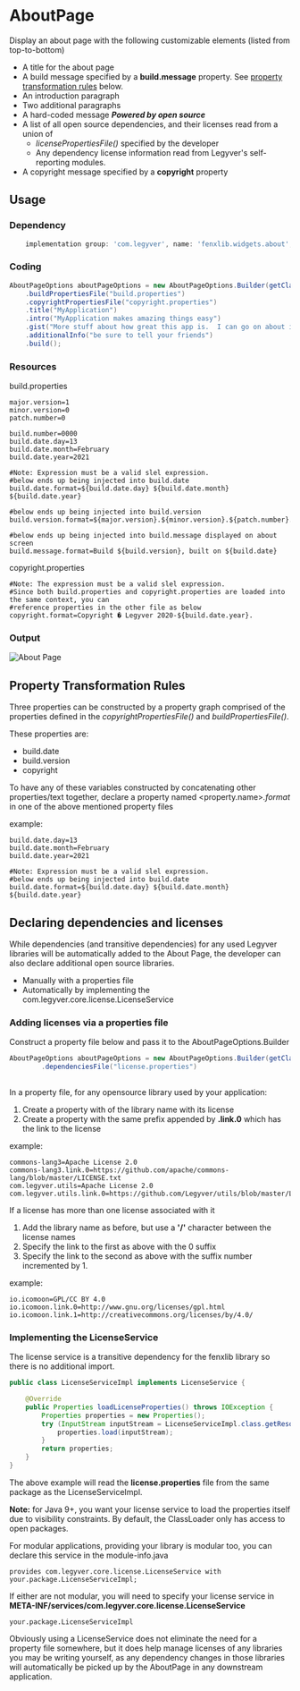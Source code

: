 # AboutPage
Display an about page with the following customizable elements (listed from top-to-bottom)
- A title for the about page
- A build message specified by a **build.message** property.  See [property transformation rules](#property-transformation-rules) below.
- An introduction paragraph
- Two additional paragraphs
- A hard-coded message ***Powered by open source***
- A list of all open source dependencies, and their licenses read from a union of
  - *licensePropertiesFile()* specified by the developer
  - Any dependency license information read from Legyver's self-reporting modules.
- A copyright message specified by a **copyright** property

## Usage
### Dependency
```gradle
    implementation group: 'com.legyver', name: 'fenxlib.widgets.about', version: '3.0.0-alpha.3'
```
### Coding
```java
AboutPageOptions aboutPageOptions = new AboutPageOptions.Builder(getClass())
    .buildPropertiesFile("build.properties")
    .copyrightPropertiesFile("copyright.properties")
    .title("MyApplication")
    .intro("MyApplication makes amazing things easy")
    .gist("More stuff about how great this app is.  I can go on about it for a really long time and the text will wrap around.")
    .additionalInfo("be sure to tell your friends")
    .build();
```
### Resources
build.properties
```properties
major.version=1
minor.version=0
patch.number=0

build.number=0000
build.date.day=13
build.date.month=February
build.date.year=2021

#Note: Expression must be a valid slel expression.
#below ends up being injected into build.date
build.date.format=${build.date.day} ${build.date.month} ${build.date.year}

#below ends up being injected into build.version
build.version.format=${major.version}.${minor.version}.${patch.number}.${build.number}

#below ends up being injected into build.message displayed on about screen
build.message.format=Build ${build.version}, built on ${build.date}
```
copyright.properties
```properties
#Note: The expression must be a valid slel expression.
#Since both build.properties and copyright.properties are loaded into the same context, you can
#reference properties in the other file as below
copyright.format=Copyright � Legyver 2020-${build.date.year}.
```
### Output
![About Page](https://user-images.githubusercontent.com/3435255/107864578-92c58780-6e2b-11eb-8b87-5beee11504d0.png)

## Property Transformation Rules
Three properties can be constructed by a property graph comprised of the properties defined in the *copyrightPropertiesFile()* and *buildPropertiesFile()*.

These properties are:
- build.date
- build.version
- copyright

To have any of these variables constructed by concatenating other properties/text together, declare a property named
<property.name>*.format* in one of the above mentioned property files

example:
```properties
build.date.day=13
build.date.month=February
build.date.year=2021

#Note: Expression must be a valid slel expression.
#below ends up being injected into build.date
build.date.format=${build.date.day} ${build.date.month} ${build.date.year}
```

## Declaring dependencies and licenses
While dependencies (and transitive dependencies) for any used Legyver libraries will be automatically added to the About Page, the developer can also declare additional open source libraries.
- Manually with a properties file
- Automatically by implementing the com.legyver.core.license.LicenseService

### Adding licenses via a properties file
Construct a property file below and pass it to the AboutPageOptions.Builder
```java
AboutPageOptions aboutPageOptions = new AboutPageOptions.Builder(getClass())
        .dependenciesFile("license.properties")
		
```
In a property file, for any opensource library used by your application:
1. Create a property with of the library name with its license
1. Create a property with the same prefix appended by **.link.0** which has the link to the license

example:
```properties
commons-lang3=Apache License 2.0
commons-lang3.link.0=https://github.com/apache/commons-lang/blob/master/LICENSE.txt
com.legyver.utils=Apache License 2.0
com.legyver.utils.link.0=https://github.com/Legyver/utils/blob/master/LICENSE
```

If a license has more than one license associated with it
1. Add the library name as before, but use a **'/'** character between the license names
1. Specify the link to the first as above with the 0 suffix
1. Specify the link to the second as above with the suffix number incremented by 1.

example:
```properties
io.icomoon=GPL/CC BY 4.0
io.icomoon.link.0=http://www.gnu.org/licenses/gpl.html
io.icomoon.link.1=http://creativecommons.org/licenses/by/4.0/
```
### Implementing the LicenseService
The license service is a transitive dependency for the fenxlib library so there is no additional import.

```java
public class LicenseServiceImpl implements LicenseService {

	@Override
	public Properties loadLicenseProperties() throws IOException {
		Properties properties = new Properties();
		try (InputStream inputStream = LicenseServiceImpl.class.getResourceAsStream("license.properties")) {
			properties.load(inputStream);
		}
		return properties;
	}
}
```
The above example will read the **license.properties** file from the same package as the LicenseServiceImpl.

**Note:** for Java 9+, you want your license service to load the properties itself due to visibility constraints.  By default, the ClassLoader only has access to open packages.

For modular applications, providing your library is modular too, you can declare this service in the module-info.java
```
provides com.legyver.core.license.LicenseService with your.package.LicenseServiceImpl;
```

If either are not modular, you will need to specify your license service in **META-INF/services/com.legyver.core.license.LicenseService**
```
your.package.LicenseServiceImpl
```

Obviously using a LicenseService does not eliminate the need for a property file somewhere, but it does help manage licenses of any libraries you may be writing yourself, as any dependency changes in those libraries will automatically be picked up by the AboutPage in any downstream application.
